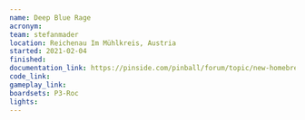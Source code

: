 ```yaml
---
name: Deep Blue Rage
acronym:
team: stefanmader
location: Reichenau Im Mühlkreis, Austria
started: 2021-02-04
finished:
documentation_link: https://pinside.com/pinball/forum/topic/new-homebrew-pinball-deep-blue-rage
code_link:
gameplay_link:
boardsets: P3-Roc
lights:
---
```

